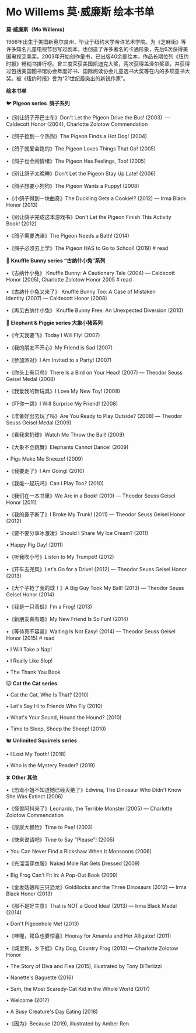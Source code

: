 # Mo Willems 莫·威廉斯 绘本书单

**莫·威廉斯（Mo Willems)**

1968年出生于美国新奥尔良州，毕业于纽约大学帝许艺术学院。为《芝麻街》等许多知名儿童电视节目写过剧本，也创造了许多著名的卡通形象，先后6次获得美国电视艾美奖。2003年开始创作童书，已出版40余部绘本，作品长期位列《纽约时报》畅销书排行榜。曾三度荣获美国凯迪克大奖，两次获得盖泽尔奖章，并获得过包括美国图书馆协会年度好书、国际阅读协会儿童选书大奖等在内的多项童书大奖。被《纽约时报》誉为“21世纪最突出的新锐作家”。


**绘本书单**

🐦  **Pigeon series  鸽子系列**

•《别让鸽子开巴士车》Don't Let the Pigeon Drive the Bus! (2003)  — Caldecott Honor (2004), Charlotte Zolotow Commendation  

•《鸽子捡到一个热狗》The Pigeon Finds a Hot Dog! (2004)

•《鸽子就爱会跑的》The Pigeon Loves Things That Go! (2005)

•《鸽子也会闹情绪》The Pigeon Has Feelings, Too! (2005)

•《别让鸽子太晚睡》Don't Let the Pigeon Stay Up Late! (2006)

•《鸽子想要小狗狗》The Pigeon Wants a Puppy! (2008)

•《小鸽子得到一块曲奇》The Duckling Gets a Cookie!? (2012) — Irma Black Honor (2013)

•《别让鸽子完成这本游戏书》Don't Let the Pigeon Finish This Activity Book! (2012)

•《鸽子需要洗澡》The Pigeon Needs a Bath! (2014)

•《鸽子必须去上学》The Pigeon HAS to Go to School! (2019)   # read


🐰  **Knuffle Bunny series “古纳什小兔”系列**

•《古纳什小兔》 Knuffle Bunny: A Cautionary Tale (2004) — Caldecott Honor (2005), Charlotte Zolotow Honor 2005 # read

•《古纳什小兔又来了》 Knuffle Bunny Too: A Case of Mistaken Identity (2007) — Caldecott Honor (2008)

•《再见古纳什小兔》 Knuffle Bunny Free: An Unexpected Diversion (2010)


🐘  **Elephant & Piggie series 大象小猪系列**

•《今天我要飞》Today I Will Fly! (2007)

•《我的朋友不开心》My Friend is Sad (2007)

•《参加派对》I Am Invited to a Party! (2007)

•《你头上有只鸟》There Is a Bird on Your Head! (2007) — Theodor Seuss Geisel Medal (2008)

•《我爱我的新玩具》I Love My New Toy! (2008)

•《吓你一跳》I Will Surprise My Friend! (2008)

•《准备好出去玩了吗》Are You Ready to Play Outside? (2008) — Theodor Seuss Geisel Medal (2009)

•《看我来扔球》Watch Me Throw the Ball! (2009)

•《大象不会跳舞》Elephants Cannot Dance! (2009)

• Pigs Make Me Sneeze! (2009)

•《我要走了》I Am Going! (2010)

•《我能一起玩吗》Can I Play Too? (2010)

•《我们在一本书里》We Are in a Book! (2010) — Theodor Seuss Geisel Honor (2011)

•《我的鼻子断了》I Broke My Trunk! (2011) — Theodor Seuss Geisel Honor (2012)

•《要不要分享冰激凌》Should I Share My Ice Cream? (2011)

• Happy Pig Day! (2011)

•《听我吹小号》Listen to My Trumpet! (2012)

•《开车去兜风》Let's Go for a Drive! (2012) — Theodor Seuss Geisel Honor (2013)

•《大个子抢了我的球！》A Big Guy Took My Ball! (2013) — Theodor Seuss Geisel Honor (2014)

•《我是一只青蛙》I'm a Frog! (2013)

•《新朋友真有趣》My New Friend Is So Fun! (2014)

•《等待真不容易》Waiting Is Not Easy! (2014) — Theodor Seuss Geisel Honor (2015)  # read

• I Will Take a Nap!

• I Really Like Slop!

• The Thank You Book


🐱  **Cat the Cat series**

• Cat the Cat, Who Is That? (2010)

• Let's Say Hi to Friends Who Fly (2010)

• What's Your Sound, Hound the Hound? (2010)

• Time to Sleep, Sheep the Sheep! (2010)


🐿️  **Unlimited Squirrels series**

• I Lost My Tooth! (2018)

• Who is the Mystery Reader? (2019)


🍀  **Other 其他**

•《恐龙小姐不知道她已经灭绝了》Edwina, The Dinosaur Who Didn't Know She Was Extinct (2006)

•《怪兽阿抖来了》Leonardo, the Terrible Monster (2005) — Charlotte Zolotow Commendation

•《尿尿大冒险》Time to Pee! (2003)

•《快来说请吧》Time to Say "Please"! (2005)

• You Can Never Find a Rickshaw When It Monsoons (2006)

•《光溜溜穿衣服》Naked Mole Rat Gets Dressed (2009)

• Big Frog Can't Fit In: A Pop-Out Book (2009)

•《金发姑娘和三只恐龙》Goldilocks and the Three Dinosaurs (2012) — Irma Black Honor (2013)

•《那不是好主意》That is NOT a Good Idea! (2013) — Irma Black Medal (2014)

• Don't Pigeonhole Me! (2013)

•《哇喔，鳄鱼也要惊喜》Hooray for Amanda and Her Alligator! (2011)

•《城里狗，乡下蛙》City Dog, Country Frog (2010) — Charlotte Zolotow Honor 

• The Story of Diva and Flea (2015), illustrated by Tony DiTerlizzi

• Nanette's Baguette (2016)

• Sam, the Most Scaredy-Cat Kid in the Whole World (2017)

• Welcome (2017)

• A Busy Creature's Day Eating (2018)

•《因为》Because (2019), illustrated by Amber Ren
